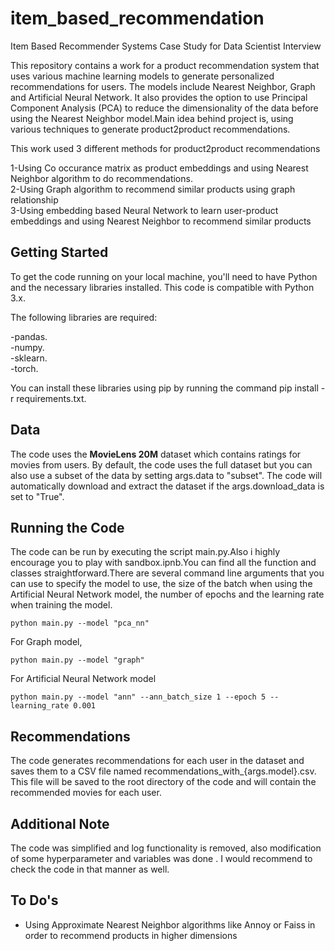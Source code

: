# item_based_recommendation
Item Based Recommender Systems Case Study for Data Scientist Interview

This repository contains a work for a product recommendation system that uses various machine learning models to generate personalized recommendations for users. The models include Nearest Neighbor, Graph and Artificial Neural Network. It also provides the option to use Principal Component Analysis (PCA) to reduce the dimensionality of the data before using the Nearest Neighbor model.Main idea behind project is, using various techniques to generate product2product recommendations.

This work used 3 different methods for product2product recommendations  

1-Using Co occurance matrix as product embeddings and using Nearest Neighbor algorithm to do recommendations.   
2-Using Graph algorithm to recommend similar products using graph relationship  
3-Using embedding based Neural Network to learn user-product embeddings and using Nearest Neighbor to recommend similar products  

## Getting Started

To get the code running on your local machine, you'll need to have Python and the necessary libraries installed. This code is compatible with Python 3.x.

The following libraries are required:

-pandas.  
-numpy.   
-sklearn.   
-torch.   

You can install these libraries using pip by running the command pip install -r requirements.txt.

## Data

The code uses the **MovieLens 20M** dataset which contains ratings for movies from users. By default, the code uses the full dataset but you can also use a subset of the data by setting args.data to "subset". The code will automatically download and extract the dataset if the args.download_data is set to "True".

## Running the Code

The code can be run by executing the script main.py.Also i highly encourage you to play with sandbox.ipnb.You can find all the function and classes straightforward.There are several command line arguments that you can use to specify the model to use, the size of the batch when using the Artificial Neural Network model, the number of epochs and the learning rate when training the model.

```
python main.py --model "pca_nn"

```

For Graph model,

```
python main.py --model "graph"

```

For Artificial Neural Network model


```
python main.py --model "ann" --ann_batch_size 1 --epoch 5 --learning_rate 0.001

```

## Recommendations

The code generates recommendations for each user in the dataset and saves them to a CSV file named recommendations_with_{args.model}.csv. This file will be saved to the root directory of the code and will contain the recommended movies for each user.

## Additional Note

The code was simplified and log functionality is removed, also modification of some hyperparameter and variables was done . I would recommend to check the code in that manner as well.

## To Do's
- Using Approximate Nearest Neighbor algorithms like Annoy or Faiss in order to recommend products in higher dimensions



